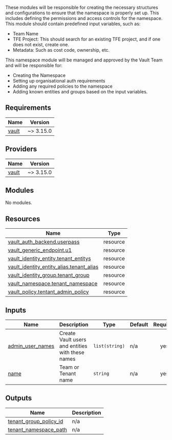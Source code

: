 These modules will be responsible for creating the necessary structures and configurations to ensure that the namespace is properly set up. This includes defining the permissions and access controls for the namespace. This module should contain predefined input variables, such as:

- Team Name
- TFE Project: This should search for an existing TFE project, and if one does not exist, create one.
- Metadata: Such as cost code, ownership, etc.

This namespace module will be managed and approved by the Vault Team and will be responsible for:

- Creating the Namespace
- Setting up organisational auth requirements
- Adding any required policies to the namespace
- Adding known entities and groups based on the input variables.

## Requirements

| Name | Version |
|------|---------|
| <a name="requirement_vault"></a> [vault](#requirement\_vault) | ~> 3.15.0 |

## Providers

| Name | Version |
|------|---------|
| <a name="provider_vault"></a> [vault](#provider\_vault) | ~> 3.15.0 |

## Modules

No modules.

## Resources

| Name | Type |
|------|------|
| [vault_auth_backend.userpass](https://registry.terraform.io/providers/hashicorp/vault/latest/docs/resources/auth_backend) | resource |
| [vault_generic_endpoint.u1](https://registry.terraform.io/providers/hashicorp/vault/latest/docs/resources/generic_endpoint) | resource |
| [vault_identity_entity.tenant_entitys](https://registry.terraform.io/providers/hashicorp/vault/latest/docs/resources/identity_entity) | resource |
| [vault_identity_entity_alias.tenant_alias](https://registry.terraform.io/providers/hashicorp/vault/latest/docs/resources/identity_entity_alias) | resource |
| [vault_identity_group.tenant_group](https://registry.terraform.io/providers/hashicorp/vault/latest/docs/resources/identity_group) | resource |
| [vault_namespace.tenant_namespace](https://registry.terraform.io/providers/hashicorp/vault/latest/docs/resources/namespace) | resource |
| [vault_policy.tentant_admin_policy](https://registry.terraform.io/providers/hashicorp/vault/latest/docs/resources/policy) | resource |

## Inputs

| Name | Description | Type | Default | Required |
|------|-------------|------|---------|:--------:|
| <a name="input_admin_user_names"></a> [admin\_user\_names](#input\_admin\_user\_names) | Create Vault users and entities with these names | `list(string)` | n/a | yes |
| <a name="input_name"></a> [name](#input\_name) | Team or Tenant name | `string` | n/a | yes |

## Outputs

| Name | Description |
|------|-------------|
| <a name="output_tenant_group_policy_id"></a> [tenant\_group\_policy\_id](#output\_tenant\_group\_policy\_id) | n/a |
| <a name="output_tenant_namespace_path"></a> [tenant\_namespace\_path](#output\_tenant\_namespace\_path) | n/a |